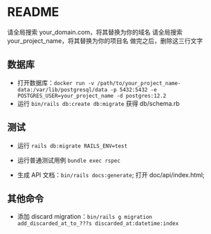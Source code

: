 # README

请全局搜索 your_domain.com，将其替换为你的域名
请全局搜索 your_project_name，将其替换为你的项目名
做完之后，删除这三行文字

## 数据库

* 打开数据库：`docker run -v /path/to/your_project_name-data:/var/lib/postgresql/data -p 5432:5432 -e POSTGRES_USER=your_project_name -d postgres:12.2`
* 运行 `bin/rails db:create db:migrate` 获得 db/schema.rb

## 测试

* 运行 `rails db:migrate RAILS_ENV=test`
* 运行普通测试用例 `bundle exec rspec`

* 生成 API 文档：`bin/rails docs:generate`; 打开 doc/api/index.html;

## 其他命令

* 添加 discard migration：`bin/rails g migration add_discarded_at_to_???s discarded_at:datetime:index`


